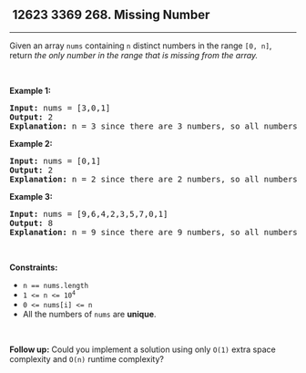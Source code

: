 <h2> 12623 3369
268. Missing Number</h2><hr><div><p>Given an array <code>nums</code> containing <code>n</code> distinct numbers in the range <code>[0, n]</code>, return <em>the only number in the range that is missing from the array.</em></p>

<p>&nbsp;</p>
<p><strong class="example">Example 1:</strong></p>

<pre><strong>Input:</strong> nums = [3,0,1]
<strong>Output:</strong> 2
<strong>Explanation:</strong> n = 3 since there are 3 numbers, so all numbers are in the range [0,3]. 2 is the missing number in the range since it does not appear in nums.
</pre>

<p><strong class="example">Example 2:</strong></p>

<pre><strong>Input:</strong> nums = [0,1]
<strong>Output:</strong> 2
<strong>Explanation:</strong> n = 2 since there are 2 numbers, so all numbers are in the range [0,2]. 2 is the missing number in the range since it does not appear in nums.
</pre>

<p><strong class="example">Example 3:</strong></p>

<pre><strong>Input:</strong> nums = [9,6,4,2,3,5,7,0,1]
<strong>Output:</strong> 8
<strong>Explanation:</strong> n = 9 since there are 9 numbers, so all numbers are in the range [0,9]. 8 is the missing number in the range since it does not appear in nums.
</pre>

<p>&nbsp;</p>
<p><strong>Constraints:</strong></p>

<ul>
	<li><code>n == nums.length</code></li>
	<li><code>1 &lt;= n &lt;= 10<sup>4</sup></code></li>
	<li><code>0 &lt;= nums[i] &lt;= n</code></li>
	<li>All the numbers of <code>nums</code> are <strong>unique</strong>.</li>
</ul>

<p>&nbsp;</p>
<p><strong>Follow up:</strong> Could you implement a solution using only <code>O(1)</code> extra space complexity and <code>O(n)</code> runtime complexity?</p>
</div>